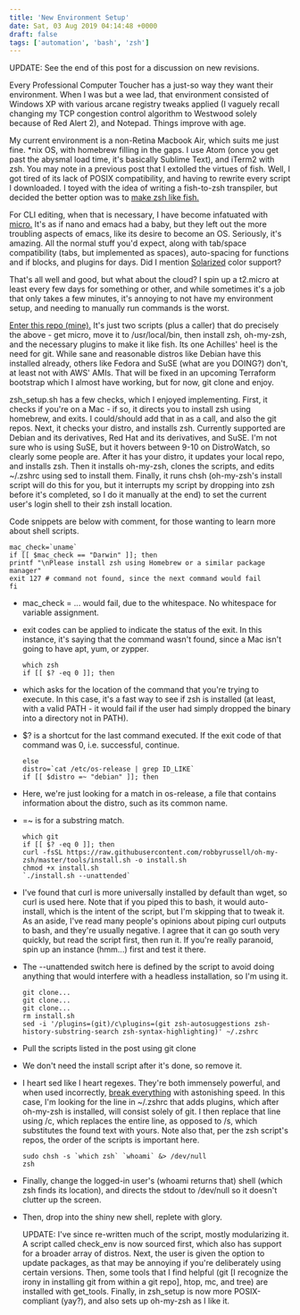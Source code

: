 ```yaml
---
title: 'New Environment Setup'
date: Sat, 03 Aug 2019 04:14:48 +0000
draft: false
tags: ['automation', 'bash', 'zsh']
---
```


UPDATE: See the end of this post for a discussion on new revisions.

Every Professional Computer Toucher has a just-so way they want their environment. When I was but a wee lad, that environment consisted of Windows XP with various arcane registry tweaks applied (I vaguely recall changing my TCP congestion control algorithm to Westwood solely because of Red Alert 2), and Notepad. Things improve with age.

My current environment is a non-Retina Macbook Air, which suits me just fine. \*nix OS, with homebrew filling in the gaps. I use Atom (once you get past the abysmal load time, it's basically Sublime Text), and iTerm2 with zsh. You may note in a previous post that I extolled the virtues of fish. Well, I got tired of its lack of POSIX compatibility, and having to rewrite every script I downloaded. I toyed with the idea of writing a fish-to-zsh transpiler, but decided the better option was to [make zsh like fish.](https://github.com/abhigenie92/zsh_to_fish)

For CLI editing, when that is necessary, I have become infatuated with [micro.](https://micro-editor.github.io/) It's as if nano and emacs had a baby, but they left out the more troubling aspects of emacs, like its desire to become an OS. Seriously, it's amazing. All the normal stuff you'd expect, along with tab/space compatibility (tabs, but implemented as spaces), auto-spacing for functions and if blocks, and plugins for days. Did I mention [Solarized](https://ethanschoonover.com/solarized/) color support?

That's all well and good, but what about the cloud? I spin up a t2.micro at least every few days for something or other, and while sometimes it's a job that only takes a few minutes, it's annoying to not have my environment setup, and needing to manually run commands is the worst.

[Enter this repo (mine).](https://github.com/stephanGarland/useful-scripts) It's just two scripts (plus a caller) that do precisely the above - get micro, move it to /usr/local/bin, then install zsh, oh-my-zsh, and the necessary plugins to make it like fish. Its one Achilles' heel is the need for git. While sane and reasonable distros like Debian have this installed already, others like Fedora and SuSE (what are you DOING?) don't, at least not with AWS' AMIs. That will be fixed in an upcoming Terraform bootstrap which I almost have working, but for now, git clone and enjoy.

zsh\_setup.sh has a few checks, which I enjoyed implementing. First, it checks if you're on a Mac - if so, it directs you to install zsh using homebrew, and exits. I could/should add that in as a call, and also the git repos. Next, it checks your distro, and installs zsh. Currently supported are Debian and its derivatives, Red Hat and its derivatives, and SuSE. I'm not sure who is using SuSE, but it hovers between 9-10 on DistroWatch, so clearly some people are. After it has your distro, it updates your local repo, and installs zsh. Then it installs oh-my-zsh, clones the scripts, and edits ~/.zshrc using sed to install them. Finally, it runs chsh (oh-my-zsh's install script will do this for you, but it interrupts my script by dropping into zsh before it's completed, so I do it manually at the end) to set the current user's login shell to their zsh install location.

Code snippets are below with comment, for those wanting to learn more about shell scripts.

```
mac_check=`uname`
if [[ $mac_check == "Darwin" ]]; then
printf "\nPlease install zsh using Homebrew or a similar package manager"
exit 127 # command not found, since the next command would fail
fi
```

*   mac\_check = ... would fail, due to the whitespace. No whitespace for variable assignment.
*   exit codes can be applied to indicate the status of the exit. In this instance, it's saying that the command wasn't found, since a Mac isn't going to have apt, yum, or zypper.

    ```
    which zsh
    if [[ $? -eq 0 ]]; then
    ```

*   which asks for the location of the command that you're trying to execute. In this case, it's a fast way to see if zsh is installed (at least, with a valid PATH - it would fail if the user had simply dropped the binary into a directory not in PATH).
*   $? is a shortcut for the last command executed. If the exit code of that command was 0, i.e. successful, continue.

    ```
    else
    distro=`cat /etc/os-release | grep ID_LIKE`
    if [[ $distro =~ "debian" ]]; then
    ```

*   Here, we're just looking for a match in os-release, a file that contains information about the distro, such as its common name.
*   \=~ is for a substring match.

    ```
    which git
    if [[ $? -eq 0 ]]; then
    curl -fsSL https://raw.githubusercontent.com/robbyrussell/oh-my-zsh/master/tools/install.sh -o install.sh
    chmod +x install.sh
    `./install.sh --unattended`
    ```

*   I've found that curl is more universally installed by default than wget, so curl is used here. Note that if you piped this to bash, it would auto-install, which is the intent of the script, but I'm skipping that to tweak it. As an aside, I've read many people's opinions about piping curl outputs to bash, and they're usually negative. I agree that it can go south very quickly, but read the script first, then run it. If you're really paranoid, spin up an instance (hmm...) first and test it there.
*   The --unattended switch here is defined by the script to avoid doing anything that would interfere with a headless installation, so I'm using it.

    ```
    git clone...
    git clone...
    git clone...
    rm install.sh
    sed -i '/plugins=(git)/c\plugins=(git zsh-autosuggestions zsh-history-substring-search zsh-syntax-highlighting)' ~/.zshrc
    ```

*   Pull the scripts listed in the post using git clone
*   We don't need the install script after it's done, so remove it.
*   I heart sed like I heart regexes. They're both immensely powerful, and when used incorrectly, [break everything](https://blog.cloudflare.com/details-of-the-cloudflare-outage-on-july-2-2019/) with astonishing speed. In this case, I'm looking for the line in ~/.zshrc that adds plugins, which after oh-my-zsh is installed, will consist solely of git. I then replace that line using /c, which replaces the entire line, as opposed to /s, which substitutes the found text with yours. Note also that, per the zsh script's repos, the order of the scripts is important here.

    ```
    sudo chsh -s `which zsh` `whoami` &> /dev/null
    zsh
    ```

*   Finally, change the logged-in user's (whoami returns that) shell (which zsh finds its location), and directs the stdout to /dev/null so it doesn't clutter up the screen.
*   Then, drop into the shiny new shell, replete with glory.

    UPDATE: I've since re-written much of the script, mostly modularizing it. A script called check\_env is now sourced first, which also has support for a broader array of distros. Next, the user is given the option to update packages, as that may be annoying if you're deliberately using certain versions. Then, some tools that I find helpful (git \[I recognize the irony in installing git from within a git repo\], htop, mc, and tree) are installed with get\_tools. Finally, in zsh\_setup is now more POSIX-compliant (yay?), and also sets up oh-my-zsh as I like it.